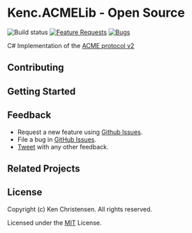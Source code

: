 # Kenc.ACMELib - Open Source
![Build status](https://kenc.visualstudio.com/ACME/_apis/build/status/Build)
[![Feature Requests](https://img.shields.io/github/issues/Kencdk/Kenc.ACMELib/feature-request.svg)](https://github.com/Kencdk/Kenc.ACMELib/issues?q=is%3Aopen+is%3Aissue+label%3Afeature-request+sort%3Areactions-%2B1-desc)
[![Bugs](https://img.shields.io/github/issues/Kencdk/Kenc.ACMELib/bug.svg)](https://github.com/Kencdk/Kenc.ACMELib/issues?utf8=✓&q=is%3Aissue+is%3Aopen+label%3Abug)

C# Implementation of the [ACME protocol v2](https://tools.ietf.org/html/draft-ietf-acme-acme-11)

## Contributing

## Getting Started

## Feedback

* Request a new feature using [Github Issues](https://github.com/Kencdk/Kenc.ACMELib/issues).
* File a bug in [GitHub Issues](https://github.com/Kencdk/Kenc.ACMELib/issues).
* [Tweet](https://twitter.com/kenmandk) with any other feedback.

## Related Projects


## License

Copyright (c) Ken Christensen. All rights reserved.

Licensed under the [MIT](LICENSE) License.